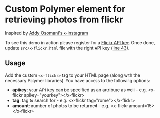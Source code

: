 # Custom Polymer element for retrieving photos from flickr

Inspired by <a href="https://github.com/addyosmani/x-instagram/" target="_blank">Addy Osomani's x-instagram</a>

To see this demo in action please register for a <a href="http://www.flickr.com/services/apps/create/apply/" target="_blank">Flickr API key</a>. Once done, update <code>src/x-flickr.html</code> file with the right API key (<a href="https://github.com/tamaspiros/x-flickr/blob/master/src/x-flickr.html#L43">line 43</a>).

## Usage
Add the custom <code>&lt;x-flickr></code> tag to your HTML page (along with the necessary Polymer libraries). You have access to the following options:

<ul>
  <li><strong>apikey</strong>: your API key can be specified as an attribute as well - e.g. &lt;x-flickr apikey="yourkey">&lt;/x-flickr></li>
  <li><strong>tag</strong>: tag to search for - e.g. &lt;x-flickr tag="rome">&lt;/x-flickr></li>
  <li><strong>amount</strong>: number of photos to be returned - e.g. &lt;x-flickr amount=15>&lt;/x-flickr></li>
</ul>